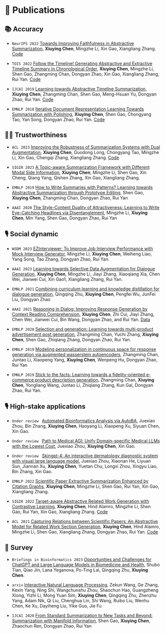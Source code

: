 
# 📝 Publications 
## 📚 Accuracy



- ``NeurIPS 2022`` [Towards Improving Faithfulness in Abstractive Summarization](https://arxiv.org/pdf/2210.01877.pdf), **Xiuying Chen**, Mingzhe Li, Xin Gao, Xiangliang Zhang. [Code](https://github.com/iriscxy/FES)

- ``TOIS 2022`` [Follow the Timeline! Generating Abstractive and Extractive Timeline Summary in Chronological Order](https://dl.acm.org/doi/pdf/10.1145/3517221), **Xiuying Chen**, Mingzhe Li, Shen Gao, Zhangming Chan, Dongyan Zhao, Xin Gao, Xiangliang Zhang, Rui Yan. [Code](https://github.com/iriscxy/Unified-Timeline-Summarizer)

- ``IJCAI 2019`` [Learning towards Abstractive Timeline Summarization](https://www.ijcai.org/proceedings/2019/0686.pdf), **Xiuying Chen**, Zhangming Chan, Shen Gao, Meng-Hsuan Yu, Dongyan Zhao, Rui Yan. [Code](https://github.com/iriscxy/Unified-Timeline-Summarizer)

- ``EMNLP 2018`` [Iterative Document Representation Learning Towards Summarization with Polishing](https://arxiv.org/pdf/1809.10324.pdf), **Xiuying Chen**, Shen Gao, Chongyang Tao, Yan Song, Dongyan Zhao, Rui Yan. [Code](https://github.com/iriscxy/Iterative-Document-Representation-Learning-Towards-Summarization-with-Polishing)


## 🧑‍🎨 Trustworthiness
 
- ``ACL 2023`` [Improving the Robustness of Summarization Systems with Dual Augmentation](https://arxiv.org/pdf/2306.01090.pdf), **Xiuying Chen**, Guodong Long, Chongyang Tao, Mingzhe Li, Xin Gao, Chengqi Zhang, Xiangliang Zhang. [Code](https://github.com/iriscxy/robustness)

- ``SIGIR 2023`` [A Topic-aware Summarization Framework with Different Modal Side Information](https://arxiv.org/pdf/2305.11503.pdf), **Xiuying Chen**, Mingzhe Li, Shen Gao, Xin Cheng, Qiang Yang, Qishen Zhang, Xin Gao, Xiangliang Zhang.


- ``EMNLP 2019`` [How to Write Summaries with Patterns? Learning towards Abstractive Summarization through Prototype Editing](https://arxiv.org/pdf/1909.08837.pdf), Shen Gao, **Xiuying Chen**, Zhangming Chan, Dongyan Zhao, Rui Yan

- ``AAAI 2020`` [The Style-Content Duality of Attractiveness: Learning to Write Eye-Catching Headlines via Disentanglement](https://ojs.aaai.org/index.php/AAAI/article/view/17565), Mingzhe Li, **Xiuying Chen**, Min Yang, Shen Gao, Dongyan Zhao, Rui Yan



## 🎙 Social dynamic 

- ``WSDM 2023`` [EZInterviewer: To Improve Job Interview Performance with Mock Interview Generator](https://arxiv.org/pdf/2301.00972.pdf), Mingzhe Li, **Xiuying Chen**, Weiheng Liao, Yang Song, Tao Zhang, Dongyan Zhao, Rui Yan.



- ``AAAI 2023`` [Learning towards Selective Data Augmentation for Dialogue Generation](https://arxiv.org/pdf/2303.09719.pdf), **Xiuying Chen**, Mingzhe Li, Jiayi Zhang, Xiaoqiang Xia, Chen Wei, Jianwei Cui, Xin Gao1, Xiangliang Zhang, Rui Yan.

- ``EMNLP 2021`` [Combining curriculum learning and knowledge distillation for dialogue generation](https://aclanthology.org/2021.findings-emnlp.111.pdf), Qingqing Zhu, **Xiuying Chen**, Pengfei Wu, JunFei Liu, Dongyan Zhao

- ``AAAI 2021`` [Reasoning in Dialog: Improving Response Generation by Context Reading Comprehension](https://arxiv.org/pdf/2012.07410.pdf), **Xiuying Chen**, Zhi Cui, Jiayi Zhang, Chen Wei, Jianwei Cui, Bin Wang, Dongyan Zhao, and Rui Yan. [Data](https://github.com/iriscxy/Reasoning-in-Dialog)


- ``EMNLP 2020`` [Selection and generation: Learning towards multi-product advertisement post generation](https://aclanthology.org/2020.emnlp-main.313.pdf), Zhangming Chan, Yuchi Zhang, **Xiuying Chen**, Shen Gao,
Zhiqiang Zhang, Dongyan Zhao, Rui Yan.



- ``EMNLP 2019`` [Modeling personalization in continuous space for response generation via augmented wasserstein autoencoders](https://aclanthology.org/D19-1201.pdf), Zhangming Chan, Juntao Li, Xiaopeng Yang, **Xiuying Chen**, Wenpeng Hu, Dongyan Zhao, Rui Yan



- ``EMNLP 2019`` [Stick to the facts: Learning towards a fidelity-oriented e-commerce product description generation](https://aclanthology.org/D19-1501.pdf), Zhangming Chan, **Xiuying Chen**, Yongliang Wang, Juntao Li, Zhiqiang Zhang, Kun Gai, Dongyan Zhao, Rui Yan.


## 🎙 High-stake applications
- ``Under review `` [Automated Bioinformatics Analysis via AutoBA](https://www.biorxiv.org/content/biorxiv/early/2023/10/22/2023.09.08.556814.full.pdf), Juexiao Zhou, Bin Zhang, **Xiuying Chen**, Haoyang Li, Xiaopeng Xu, Siyuan Chen, Xin Gao.


- ``Under review `` [Path to Medical AGI: Unify Domain-specific Medical LLMs with the Lowest Cost](https://arxiv.org/pdf/2306.10765.pdf), Juexiao Zhou, **Xiuying Chen**, Xin Gao.

 
- ``Under review `` [Skingpt-4: An interactive dermatology diagnostic system with visual large language model](https://repository.kaust.edu.sa/server/api/core/bitstreams/bced51ee-848c-41b8-8a7c-595a719e37b7/content), Juexiao Zhou, Xiaonan He, Liyuan Sun, Jiannan Xu, **Xiuying Chen**, Yuetan Chu, Longxi Zhou, Xingyu Liao, Bin Zhang, Xin Gao.





- ``EMNLP 2022`` [Scientific Paper Extractive Summarization Enhanced by Citation Graphs](https://arxiv.org/pdf/2212.04214.pdf), **Xiuying Chen**, Mingzhe Li, Shen Gao, Rui Yan, Xin Gao, Xiangliang Zhang.


- ``SIGIR 2022`` [Target-aware Abstractive Related Work Generation with Contrastive Learning](https://arxiv.org/pdf/2205.13339.pdf), **Xiuying Chen**, Hind Alamro, Mingzhe Li, Shen Gao, Rui Yan, Xin Gao, Xiangliang Zhang. [Code](https://github.com/iriscxy/Target-aware-RWG)

- ``ACL 2021`` [Capturing Relations between Scientific Papers: An Abstractive Model for Related Work Section Generation](https://aclanthology.org/2021.acl-long.473.pdf), **Xiuying Chen**, Hind Alamro, Mingzhe Li, Shen Gao, Xiangliang Zhang, Dongyan Zhao, Rui Yan. [Code](https://github.com/iriscxy/relatedworkgeneration)


## 📒 Survey
- ``Briefings in Bioinformatics 2023`` [Opportunities and Challenges for ChatGPT and Large Language Models in Biomedicine and Health](https://arxiv.org/pdf/2306.10070.pdf), Shubo Tian, Qiao Jin, Lana Yeganova, Po-Ting Lai, Qingqing Zhu, **Xiuying Chen**.


- ``arxiv`` [Interactive Natural Language Processing](https://arxiv.org/pdf/2305.13246.pdf), Zekun Wang, Ge Zhang, Kexin Yang, Ning Shi, Wangchunshu Zhou, Shaochun Hao, Guangzheng Xiong, Yizhi Li, Mong Yuan Sim, **Xiuying Chen**, Qingqing Zhu, Zhenzhu Yang, Adam Nik, Qi Liu, Chenghua Lin, Shi Wang, Ruibo Liu, Wenhu Chen, Ke Xu, Dayiheng Liu, Yike Guo, Jie Fu

- ``IJCAI 2020`` [From Standard Summarization to New Tasks and Beyond: Summarization with Manifold Information](https://arxiv.org/pdf/2005.04684.pdf), Shen Gao, **Xiuying Chen**, Zhaochun Ren, Dongyan Zhao, Rui Yan

 